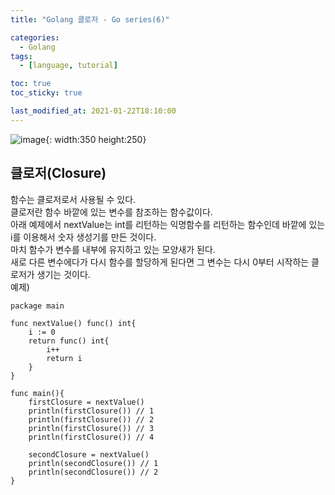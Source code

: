 ```yaml
---
title: "Golang 클로저 - Go series(6)"

categories:
  - Golang
tags:
  - [language, tutorial]

toc: true
toc_sticky: true

last_modified_at: 2021-01-22T18:10:00
---
```


![image](https://user-images.githubusercontent.com/37994634/105621623-ed7f4b00-5e4c-11eb-9c3d-53a3b52b289a.png){: width:350 height:250}

## 클로저(Closure)

함수는 클로저로서 사용될 수 있다.  
클로저란 함수 바깥에 있는 변수를 참조하는 함수값이다.  
아래 예제에서 nextValue는 int를 리턴하는 익명함수를 리턴하는 함수인데 바깥에 있는 i를 이용해서 숫자 생성기를 만든 것이다.  
마치 함수가 변수를 내부에 유지하고 있는 모양새가 된다.  
새로 다른 변수에다가 다시 함수를 할당하게 된다면 그 변수는 다시 0부터 시작하는 클로저가 생기는 것이다.  
예제)

```golang
package main

func nextValue() func() int{
    i := 0
    return func() int{
        i++
        return i
    }
}

func main(){
    firstClosure = nextValue()
    println(firstClosure()) // 1
    println(firstClosure()) // 2
    println(firstClosure()) // 3
    println(firstClosure()) // 4

    secondClosure = nextValue()
    println(secondClosure()) // 1
    println(secondClosure()) // 2
}

```
